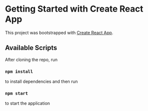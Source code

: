 # Getting Started with Create React App

This project was bootstrapped with [Create React App](https://github.com/facebook/create-react-app).

## Available Scripts

After cloning the repo, run 
### `npm install` 
to install dependencies and then run
### `npm start`
 to start the application


